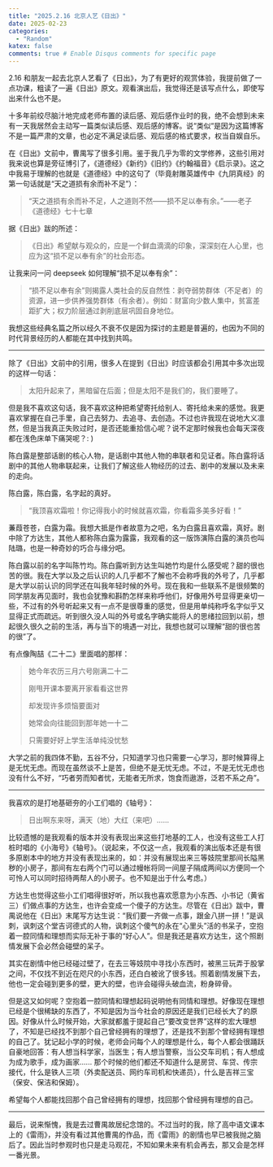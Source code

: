 ```yaml
---
title: "2025.2.16 北京人艺《日出》"
date: 2025-02-23
categories:
  - "Random"
katex: false
comments: true # Enable Disqus comments for specific page
---
```


2.16 和朋友一起去北京人艺看了《日出》，为了有更好的观赏体验，我提前做了一点功课，粗读了一遍《日出》原文。观看演出后，我觉得还是该写点什么，即使写出来什么也不是。

<!--more-->

十多年前绞尽脑汁地完成老师布置的读后感、观后感作业时的我，绝不会想到未来有一天我居然会主动写一篇类似读后感、观后感的博客。说“类似“是因为这篇博客不是一篇严肃的文章，也必定不满足读后感、观后感的格式要求，权当自娱自乐。

在《日出》文前中，曹禺写了很多引用。鉴于我几乎为零的文学修养，这些引用对我来说也算是旁征博引了，《道德经》《新约》《旧约》《约翰福音》《启示录》。这之中我易于理解的也就是《道德经》中的这句了（毕竟射雕英雄传中《九阴真经》的第一句话就是“天之道损有余而补不足”）：

> “天之道损有余而补不足，人之道则不然——损不足以奉有余。”——老子《道德经》七十七章

据《日出》跋的所述：

> 《日出》希望献与观众的，应是一个鲜血滴滴的印象，深深刻在人心里，也应为这“损不足以奉有余”的社会形态。

让我来问一问 deepseek 如何理解“损不足以奉有余”：

> “损不足以奉有余”则揭露人类社会的反自然性：剥夺弱势群体（不足者）的资源，进一步供养强势群体（有余者）。例如：财富向少数人集中，贫富差距扩大；权力阶层通过剥削底层巩固自身地位。

我想这些经典名篇之所以经久不衰不仅是因为探讨的主题是普遍的，也因为不同的时代背景经历的人都能在其中找到共鸣。

---

除了《日出》文前中的引用，很多人在提到《日出》时应该都会引用其中多次出现的这样一句话：

> 太阳升起来了，黑暗留在后面；但是太阳不是我们的，我们要睡了。

但是我不喜欢这句话，我不喜欢这种把希望寄托给别人、寄托给未来的感觉。我更喜欢掌握在自己手里，自己去努力、去追寻、去创造。不过也许我现在说地大义凛然，但是当我真正失败过时，是否还能重拾信心呢？说不定那时候我也会每天深夜都在浅色床单下痛哭呢？: )

陈白露是整部话剧的核心人物，是话剧中其他人物的串联者和见证者。陈白露将话剧中的其他人物串联起来，让我们了解这些人物经历的过去、剧中的发展以及未来的走向。

陈白露，陈白露，名字起的真好。

> “我顶喜欢霜啦！你记得我小的时候就喜欢霜，你看霜多美多好看！”

蒹葭苍苍，白露为霜。我想大抵是作者故意为之吧，名为白露且喜欢霜，真好。剧中除了方达生，其他人都称陈白露为露露，我观看的这一版饰演陈白露的演员也叫陆璐，也是一种奇妙的巧合与缘分吧。

陈白露以前的名字叫陈竹均。陈白露听到方达生叫她竹均是什么感受呢？甜的很也苦的很。我在大学以及之后认识的人几乎都不了解也不会称呼我的外号了，几乎都是大学以前认识的同学还在叫我年轻时候的外号。现在我和一些联系不是很频繁的同学朋友再见面时，我也会犹豫和斟酌怎样来称呼他们，好像用外号显得更亲切一些，不过有的外号听起来又有一点不是很尊重的感觉，但是用单纯称呼名字似乎又显得正式而疏远。听到很久没人叫的外号或名字确实能将人的思绪拉回到以前，想起很久很久之前的生活，再与当下的境遇一对比，我想也就可以理解“甜的很也苦的很”了。

有点像陶喆《二十二》里面唱的那样：

> 她今年农历三月六号刚满二十二
>
> 刚甩开课本要离开家看看这世界
>
> 却发现许多烦恼要面对
>
> 她常会向往能回到那年她一十二
>
> 只需要好好上学生活单纯没忧愁

大学之前的我四体不勤，五谷不分，只知道学习也只需要一心学习，那时候算得上是无忧无虑。而现在虽然谈不上是苦，但绝不是无忧无虑。不过，不是无忧无虑也没有什么不好，“巧者劳而知者忧，无能者无所求，饱食而遨游，泛若不系之舟”。

---

我喜欢的是打地基砸夯的小工们唱的《轴号》：

> 日出啊东来呀，满天（地）大红（来吧）......

比较遗憾的是我观看的版本并没有表现出来这些打地基的工人，也没有这些工人打桩时唱的《小海号》《轴号》。（说起来，不仅这一点，我观看的演出版本还是有很多原剧本中的地方并没有表现出来的，如：并没有展现出来三等妓院里那间长隘黑秽的小房子，那间有左右两个门可以通过幔帐将同一间屋子隔成两间以方便同一个可怜人可以同时招待两帮人的小房子。也不知是出于什么考虑。）

方达生也觉得这些小工们唱得很好听，所以我也喜欢愿意为小东西、小书记（黄省三）们做点事的方达生，也许会变成一个傻子的方达生。尽管在《日出》跋中，曹禺说他在《日出》末尾写方达生说：“我们要一齐做一点事，跟金八拼一拼！”是讽刺，讽刺这个堂吉诃德式的人物，讽刺这个傻气的永在“心里头”活的书呆子，空抱着一腔同情和理想而实际无补于事的“好心人”。但是我还是喜欢方达生，这个照剧情发展下会必然会碰壁的呆子。

其实在剧情中他已经碰过壁了，在去三等妓院中寻找小东西时，被黑三玩弄于股掌之间，不仅找不到近在咫尺的小东西，还白白被讹了很多钱。照着剧情发展下去，他也一定会碰到更多的壁，更大的壁，也许会碰得头破血流，粉身碎骨。

但是这又如何呢？空抱着一腔同情和理想起码说明他有同情和理想。好像现在理想已经是个很稀缺的东西了，不知是因为当今社会的原因还是我们已经长大了的原因。好像从什么时候开始，大家就都羞于提起自己“要改变世界”这样的宏大理想了，不知是已经找不到那个自己曾经拥有的理想了，还是找不到那个曾经拥有理想的自己了。犹记起小学的时候，老师会问每个人的理想是什么，每个人都会很踊跃自豪地回答：有人想当科学家，当医生；有人想当警察，当公交车司机；有人想成为成为歌手，成为画家...... 那个时候的他们都还不知道什么是房贷、车贷、传宗接代，什么是铁人三项（外卖配送员、网约车司机和快递员），什么是吉祥三宝（保安、保洁和保姆）。

希望每个人都能找回那个自己曾经拥有的理想，找回那个曾经拥有理想的自己。

---

最后，说来惭愧，我是去过曹禺故居纪念馆的。不过当时的我，除了高中语文课本上的《雷雨》，并没有看过其他曹禺的作品，而《雷雨》的剧情也早已被我抛之脑后了。因此当时参观时也只是走马观花，不知如果未来有机会再去，那又会是怎样一番光景。
